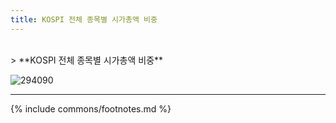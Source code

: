 ```yaml
---
title: KOSPI 전체 종목별 시가총액 비중
---
```

<br>
> **KOSPI 전체 종목별 시가총액 비중<a id="pie"></a>**

![294090](images/kospi_all_all_종목.png)

---
{% include commons/footnotes.md %}